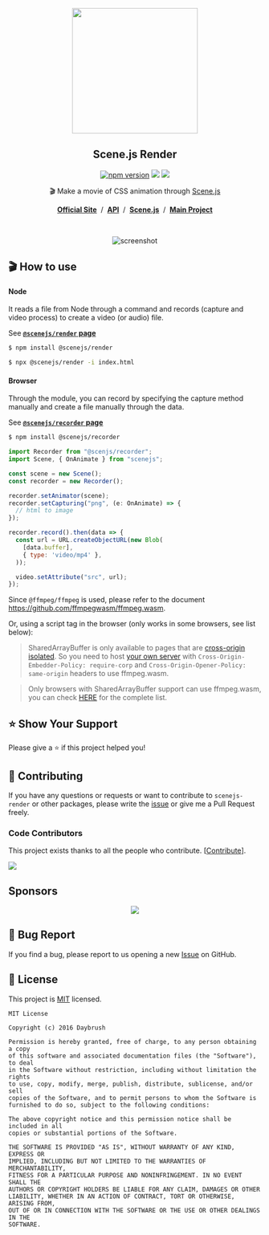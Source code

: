 
<p align="middle"><img src="https://daybrush.com/scenejs/images/clapperboard.png" width="250"/></p>
<h2 align="middle">Scene.js Render</h2>
<p align="middle">
<a href="https://www.npmjs.com/package/@scenejs/render" target="_blank"><img src="https://img.shields.io/npm/v/@scenejs/render.svg?style=flat-square&color=007acc&label=version" alt="npm version" /></a>
<img src="https://img.shields.io/badge/language-typescript-blue.svg?style=flat-square"/>
<a href="https://github.com/daybrush/scenejs/blob/master/LICENSE" target="_blank"><img src="https://img.shields.io/github/license/daybrush/scenejs.svg?style=flat-square&label=license&color=08CE5D"/></a>
</p>


<p align="middle">🎬 Make a movie of CSS animation through <a href="https://github.com/daybrush/scenejs">Scene.js</a></p>

<p align="middle"><a href="https://daybrush.com/scenejs-render"><strong>Official Site</strong></a> &nbsp;/&nbsp; <a href="https://daybrush.com/scenejs-render/release/latest/doc"><strong>API</strong></a> &nbsp;/&nbsp; <a href="https://github.com/daybrush/scenejs"><strong>Scene.js</strong></a> &nbsp;/&nbsp; <a href="https://github.com/daybrush/scena"><strong>Main Project</strong></a></p>
<br/>

<p align="center">
<img src="https://raw.githubusercontent.com/daybrush/scenejs-render/master/demo/images/screenshot.png" alt="screenshot" />
</p>


## 🎬 How to use
#### Node
It reads a file from Node through a command and records (capture and video process) to create a video (or audio) file.


See [**`@scenejs/render` page**](https://github.com/daybrush/scenejs-render/tree/master/packages/render)

```bash
$ npm install @scenejs/render
```

```bash
$ npx @scenejs/render -i index.html
```


#### Browser
Through the module, you can record by specifying the capture method manually and create a file manually through the data.


See [**`@scenejs/recorder` page**](https://github.com/daybrush/scenejs-render/tree/master/packages/recorder)

```bash
$ npm install @scenejs/recorder
```


```js
import Recorder from "@scenjs/recorder";
import Scene, { OnAnimate } from "scenejs";

const scene = new Scene();
const recorder = new Recorder();

recorder.setAnimator(scene);
recorder.setCapturing("png", (e: OnAnimate) => {
  // html to image
});

recorder.record().then(data => {
  const url = URL.createObjectURL(new Blob(
    [data.buffer],
    { type: 'video/mp4' },
  ));

  video.setAttribute("src", url);
});
```


Since `@ffmpeg/ffmpeg` is used, please refer to the document https://github.com/ffmpegwasm/ffmpeg.wasm.

Or, using a script tag in the browser (only works in some browsers, see list below):

> SharedArrayBuffer is only available to pages that are [cross-origin isolated](https://developer.chrome.com/blog/enabling-shared-array-buffer/#cross-origin-isolation). So you need to host [your own server](https://github.com/ffmpegwasm/ffmpegwasm.github.io/blob/main/server/server.js) with `Cross-Origin-Embedder-Policy: require-corp` and `Cross-Origin-Opener-Policy: same-origin` headers to use ffmpeg.wasm.


> Only browsers with SharedArrayBuffer support can use ffmpeg.wasm, you can check [HERE](https://caniuse.com/sharedarraybuffer) for the complete list.





## ⭐️ Show Your Support
Please give a ⭐️ if this project helped you!


## 👏 Contributing

If you have any questions or requests or want to contribute to `scenejs-render` or other packages, please write the [issue](https://github.com/daybrush/scenejs-render/issues) or give me a Pull Request freely.


### Code Contributors

This project exists thanks to all the people who contribute. [[Contribute](CONTRIBUTING.md)].

<a href="https://github.com/daybrush/scenejs-render/graphs/contributors">
  <img src="https://contrib.rocks/image?repo=daybrush/scenejs-render" />
</a>


## Sponsors
<p align="center">
	<a href="https://daybrush.com/sponsors/sponsors.svg">
		<img src="https://daybrush.com/sponsors/sponsors.svg"/>
	</a>
</p>


## 🐞 Bug Report

If you find a bug, please report to us opening a new [Issue](https://github.com/daybrush/scenejs-render/issues) on GitHub.



## 📝 License

This project is [MIT](https://github.com/daybrush/scenejs-render/blob/master/LICENSE) licensed.

```
MIT License

Copyright (c) 2016 Daybrush

Permission is hereby granted, free of charge, to any person obtaining a copy
of this software and associated documentation files (the "Software"), to deal
in the Software without restriction, including without limitation the rights
to use, copy, modify, merge, publish, distribute, sublicense, and/or sell
copies of the Software, and to permit persons to whom the Software is
furnished to do so, subject to the following conditions:

The above copyright notice and this permission notice shall be included in all
copies or substantial portions of the Software.

THE SOFTWARE IS PROVIDED "AS IS", WITHOUT WARRANTY OF ANY KIND, EXPRESS OR
IMPLIED, INCLUDING BUT NOT LIMITED TO THE WARRANTIES OF MERCHANTABILITY,
FITNESS FOR A PARTICULAR PURPOSE AND NONINFRINGEMENT. IN NO EVENT SHALL THE
AUTHORS OR COPYRIGHT HOLDERS BE LIABLE FOR ANY CLAIM, DAMAGES OR OTHER
LIABILITY, WHETHER IN AN ACTION OF CONTRACT, TORT OR OTHERWISE, ARISING FROM,
OUT OF OR IN CONNECTION WITH THE SOFTWARE OR THE USE OR OTHER DEALINGS IN THE
SOFTWARE.
```
